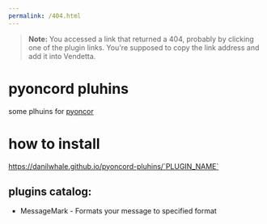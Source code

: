 ```yaml
---
permalink: /404.html
---
```

> **Note:** You accessed a link that returned a 404, probably by clicking one of the plugin links. You're supposed to copy the link address and add it into Vendetta.

# pyoncord pluhins
some plhuins for [pyoncor](https://github.com/pyoncord/Pyoncord)

# how to install
https://danilwhale.github.io/pyoncord-pluhins/`PLUGIN_NAME`

## plugins catalog:
- MessageMark - Formats your message to specified format
